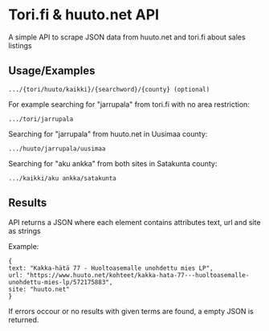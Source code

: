 # Tori.fi & huuto.net API

A simple API to scrape JSON data from huuto.net and tori.fi about sales listings


## Usage/Examples

```
.../{tori/huuto/kaikki}/{searchword}/{county} (optional)
```

For example searching for "jarrupala" from tori.fi with no area restriction:

```
.../tori/jarrupala
```

Searching for "jarrupala" from huuto.net in Uusimaa county:

```
.../huuto/jarrupala/uusimaa
```

Searching for "aku ankka" from both sites in Satakunta county:

```
.../kaikki/aku ankka/satakunta
```

## Results

API returns a JSON where each element contains attributes text, url and site as strings

Example:
```
{
text: "Kakka-hätä 77 - Huoltoasemalle unohdettu mies LP",
url: "https://www.huuto.net/kohteet/kakka-hata-77---huoltoasemalle-unohdettu-mies-lp/572175883",
site: "huuto.net"
}
```

If errors occour or no results with given terms are found, a empty JSON is returned.
